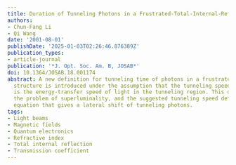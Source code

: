```yaml
---
title: Duration of Tunneling Photons in a Frustrated-Total-Internal-Reflection Structure
authors:
- Chun-Fang Li
- Qi Wang
date: '2001-08-01'
publishDate: '2025-01-03T02:26:46.876389Z'
publication_types:
- article-journal
publication: '*J. Opt. Soc. Am. B, JOSAB*'
doi: 10.1364/JOSAB.18.001174
abstract: A new definition for tunneling time of photons in a frustrated-total-internal-reflection
  structure is introduced under the assumption that the tunneling speed of photons
  is the energy-transfer speed of light in the tunneling region. This definition eliminates
  the problem of superluminality, and the suggested tunneling speed defines an orbit
  equation that gives a lateral shift of tunneling photons.
tags:
- Light beams
- Magnetic fields
- Quantum electronics
- Refractive index
- Total internal reflection
- Transmission coefficient
---
```

